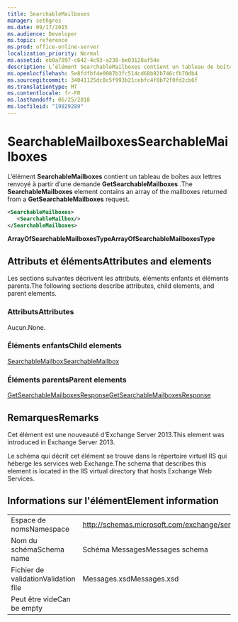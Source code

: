 ```yaml
---
title: SearchableMailboxes
manager: sethgros
ms.date: 09/17/2015
ms.audience: Developer
ms.topic: reference
ms.prod: office-online-server
localization_priority: Normal
ms.assetid: eb0a7897-c642-4c93-a238-be03128af54e
description: L’élément SearchableMailboxes contient un tableau de boîtes aux lettres renvoyé à partir d’une demande GetSearchableMailboxes.
ms.openlocfilehash: 5e8fdfbf4e0087b3fc514cd68b92b746cfb70db4
ms.sourcegitcommit: 34041125dc8c5f993b21cebfc4f8b72f0fd2cb6f
ms.translationtype: MT
ms.contentlocale: fr-FR
ms.lasthandoff: 06/25/2018
ms.locfileid: "19829289"
---
```

# <a name="searchablemailboxes"></a><span data-ttu-id="e41be-103">SearchableMailboxes</span><span class="sxs-lookup"><span data-stu-id="e41be-103">SearchableMailboxes</span></span>

<span data-ttu-id="e41be-104">L’élément **SearchableMailboxes** contient un tableau de boîtes aux lettres renvoyé à partir d’une demande **GetSearchableMailboxes** .</span><span class="sxs-lookup"><span data-stu-id="e41be-104">The **SearchableMailboxes** element contains an array of the mailboxes returned from a **GetSearchableMailboxes** request.</span></span> 
  
```XML
<SearchableMailboxes>
   <SearchableMailbox/>
</SearchableMailboxes>
```

 <span data-ttu-id="e41be-105">**ArrayOfSearchableMailboxesType**</span><span class="sxs-lookup"><span data-stu-id="e41be-105">**ArrayOfSearchableMailboxesType**</span></span>
## <a name="attributes-and-elements"></a><span data-ttu-id="e41be-106">Attributs et éléments</span><span class="sxs-lookup"><span data-stu-id="e41be-106">Attributes and elements</span></span>

<span data-ttu-id="e41be-107">Les sections suivantes décrivent les attributs, éléments enfants et éléments parents.</span><span class="sxs-lookup"><span data-stu-id="e41be-107">The following sections describe attributes, child elements, and parent elements.</span></span>
  
### <a name="attributes"></a><span data-ttu-id="e41be-108">Attributs</span><span class="sxs-lookup"><span data-stu-id="e41be-108">Attributes</span></span>

<span data-ttu-id="e41be-109">Aucun.</span><span class="sxs-lookup"><span data-stu-id="e41be-109">None.</span></span>
  
### <a name="child-elements"></a><span data-ttu-id="e41be-110">Éléments enfants</span><span class="sxs-lookup"><span data-stu-id="e41be-110">Child elements</span></span>

[<span data-ttu-id="e41be-111">SearchableMailbox</span><span class="sxs-lookup"><span data-stu-id="e41be-111">SearchableMailbox</span></span>](searchablemailbox.md)
  
### <a name="parent-elements"></a><span data-ttu-id="e41be-112">Éléments parents</span><span class="sxs-lookup"><span data-stu-id="e41be-112">Parent elements</span></span>

[<span data-ttu-id="e41be-113">GetSearchableMailboxesResponse</span><span class="sxs-lookup"><span data-stu-id="e41be-113">GetSearchableMailboxesResponse</span></span>](getsearchablemailboxesresponse.md)
  
## <a name="remarks"></a><span data-ttu-id="e41be-114">Remarques</span><span class="sxs-lookup"><span data-stu-id="e41be-114">Remarks</span></span>

<span data-ttu-id="e41be-115">Cet élément est une nouveauté d'Exchange Server 2013.</span><span class="sxs-lookup"><span data-stu-id="e41be-115">This element was introduced in Exchange Server 2013.</span></span>
  
<span data-ttu-id="e41be-116">Le schéma qui décrit cet élément se trouve dans le répertoire virtuel IIS qui héberge les services web Exchange.</span><span class="sxs-lookup"><span data-stu-id="e41be-116">The schema that describes this element is located in the IIS virtual directory that hosts Exchange Web Services.</span></span>
  
## <a name="element-information"></a><span data-ttu-id="e41be-117">Informations sur l'élément</span><span class="sxs-lookup"><span data-stu-id="e41be-117">Element information</span></span>

|||
|:-----|:-----|
|<span data-ttu-id="e41be-118">Espace de noms</span><span class="sxs-lookup"><span data-stu-id="e41be-118">Namespace</span></span>  <br/> |http://schemas.microsoft.com/exchange/services/2006/messages  <br/> |
|<span data-ttu-id="e41be-119">Nom du schéma</span><span class="sxs-lookup"><span data-stu-id="e41be-119">Schema name</span></span>  <br/> |<span data-ttu-id="e41be-120">Schéma Messages</span><span class="sxs-lookup"><span data-stu-id="e41be-120">Messages schema</span></span>  <br/> |
|<span data-ttu-id="e41be-121">Fichier de validation</span><span class="sxs-lookup"><span data-stu-id="e41be-121">Validation file</span></span>  <br/> |<span data-ttu-id="e41be-122">Messages.xsd</span><span class="sxs-lookup"><span data-stu-id="e41be-122">Messages.xsd</span></span>  <br/> |
|<span data-ttu-id="e41be-123">Peut être vide</span><span class="sxs-lookup"><span data-stu-id="e41be-123">Can be empty</span></span>  <br/> ||
   

